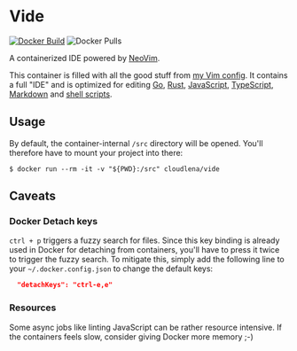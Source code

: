 # Vide

[![Docker Build](https://img.shields.io/docker/cloud/build/cloudlena/vide.svg?style=flat-square)](https://hub.docker.com/r/cloudlena/vide)
![Docker Pulls](https://img.shields.io/docker/pulls/cloudlena/vide.svg?style=flat-square)

A containerized IDE powered by [NeoVim](https://neovim.io/).

This container is filled with all the good stuff from [my Vim config](https://github.com/cloudlena/dotfiles/). It contains a full "IDE" and is optimized for editing [Go](https://golang.org), [Rust](https://www.rust-lang.org), [JavaScript](https://en.wikipedia.org/wiki/JavaScript), [TypeScript](https://www.typescriptlang.org), [Markdown](https://en.wikipedia.org/wiki/Markdown) and [shell scripts](https://en.wikipedia.org/wiki/Shell_script).

## Usage

By default, the container-internal `/src` directory will be opened. You'll therefore have to mount your project into there:

```shell
$ docker run --rm -it -v "${PWD}:/src" cloudlena/vide
```

## Caveats

### Docker Detach keys

`ctrl + p` triggers a fuzzy search for files. Since this key binding is already used in Docker for detaching from containers, you'll have to press it twice to trigger the fuzzy search. To mitigate this, simply add the following line to your `~/.docker.config.json` to change the default keys:

```json
  "detachKeys": "ctrl-e,e"
```

### Resources

Some async jobs like linting JavaScript can be rather resource intensive. If the containers feels slow, consider giving Docker more memory ;-)
